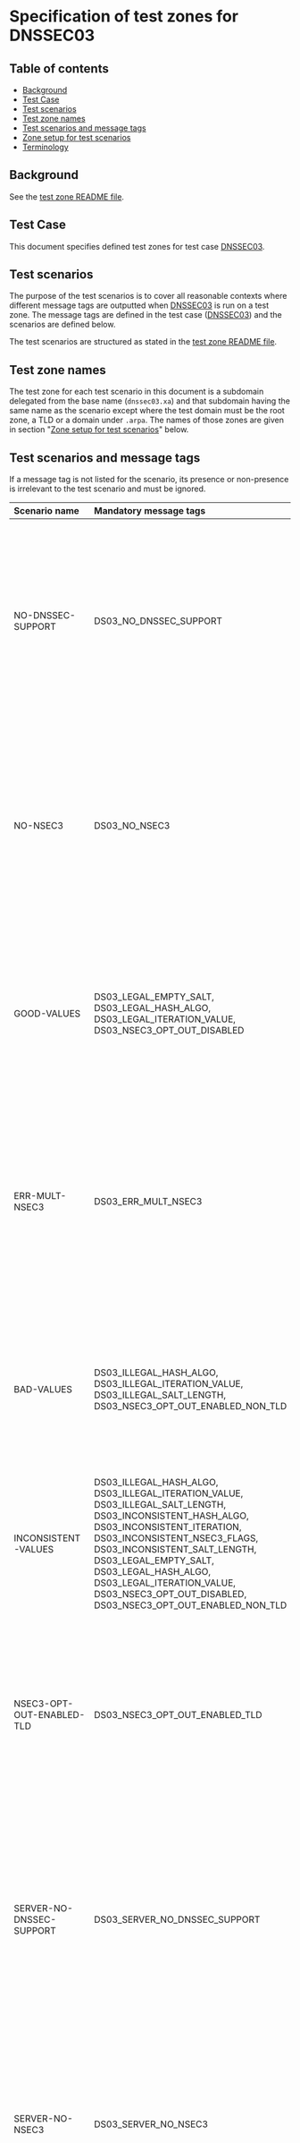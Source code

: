 # Specification of test zones for DNSSEC03


## Table of contents

* [Background](#background)
* [Test Case](#test-case)
* [Test scenarios](#test-scenarios)
* [Test zone names](#test-zone-names)
* [Test scenarios and message tags](#test-scenarios-and-message-tags)
* [Zone setup for test scenarios]
* [Terminology](#terminology)


## Background

See the [test zone README file].


## Test Case

This document specifies defined test zones for test case [DNSSEC03].


## Test scenarios

The purpose of the test scenarios is to cover all reasonable contexts where
different message tags are outputted when [DNSSEC03] is run on a test zone. The
message tags are defined in the test case ([DNSSEC03]) and the scenarios are
defined below.

The test scenarios are structured as stated in the [test zone README file].


## Test zone names

The test zone for each test scenario in this document is a subdomain delegated
from the base name (`dnssec03.xa`) and that subdomain having the same name as the
scenario except where the test domain must be the root zone, a TLD or a domain
under `.arpa`. The names of those zones are given in section
"[Zone setup for test scenarios]" below.


## Test scenarios and message tags

If a message tag is not listed for the scenario, its presence or non-presence is
irrelevant to the test scenario and must be ignored.


Scenario name                | Mandatory message tags                            | Forbidden message tags
:----------------------------|:--------------------------------------------------|:-------------------------------------------
NO-DNSSEC-SUPPORT            | DS03_NO_DNSSEC_SUPPORT                            | DS03_ERR_MULT_NSEC3, DS03_ILLEGAL_HASH_ALGO, DS03_ILLEGAL_ITERATION_VALUE, DS03_ILLEGAL_SALT_LENGTH, DS03_INCONSISTENT_HASH_ALGO, DS03_INCONSISTENT_ITERATION, DS03_INCONSISTENT_NSEC3_FLAGS, DS03_INCONSISTENT_SALT_LENGTH, DS03_LEGAL_EMPTY_SALT, DS03_LEGAL_HASH_ALGO, DS03_LEGAL_ITERATION_VALUE, DS03_NO_NSEC3, DS03_NSEC3_OPT_OUT_DISABLED, DS03_NSEC3_OPT_OUT_ENABLED_NON_TLD, DS03_NSEC3_OPT_OUT_ENABLED_TLD, DS03_SERVER_NO_DNSSEC_SUPPORT, DS03_SERVER_NO_NSEC3, DS03_UNASSIGNED_FLAG_USED
NO-NSEC3                     | DS03_NO_NSEC3                                     | DS03_ERR_MULT_NSEC3, DS03_ILLEGAL_HASH_ALGO, DS03_ILLEGAL_ITERATION_VALUE, DS03_ILLEGAL_SALT_LENGTH, DS03_INCONSISTENT_HASH_ALGO, DS03_INCONSISTENT_ITERATION, DS03_INCONSISTENT_NSEC3_FLAGS, DS03_INCONSISTENT_SALT_LENGTH, DS03_LEGAL_EMPTY_SALT, DS03_LEGAL_HASH_ALGO, DS03_LEGAL_ITERATION_VALUE, DS03_NO_DNSSEC_SUPPORT, DS03_NSEC3_OPT_OUT_DISABLED, DS03_NSEC3_OPT_OUT_ENABLED_NON_TLD, DS03_NSEC3_OPT_OUT_ENABLED_TLD, DS03_SERVER_NO_DNSSEC_SUPPORT, DS03_SERVER_NO_NSEC3, DS03_UNASSIGNED_FLAG_USED
GOOD-VALUES                  | DS03_LEGAL_EMPTY_SALT, DS03_LEGAL_HASH_ALGO, DS03_LEGAL_ITERATION_VALUE, DS03_NSEC3_OPT_OUT_DISABLED | DS03_ERR_MULT_NSEC3, DS03_ILLEGAL_HASH_ALGO, DS03_ILLEGAL_ITERATION_VALUE, DS03_ILLEGAL_SALT_LENGTH, DS03_INCONSISTENT_HASH_ALGO, DS03_INCONSISTENT_ITERATION, DS03_INCONSISTENT_NSEC3_FLAGS, DS03_INCONSISTENT_SALT_LENGTH, DS03_NO_DNSSEC_SUPPORT, DS03_NO_NSEC3, DS03_NSEC3_OPT_OUT_ENABLED_NON_TLD, DS03_NSEC3_OPT_OUT_ENABLED_TLD, DS03_SERVER_NO_DNSSEC_SUPPORT, DS03_SERVER_NO_NSEC3, DS03_UNASSIGNED_FLAG_USED
ERR-MULT-NSEC3               | DS03_ERR_MULT_NSEC3                               | DS03_ILLEGAL_HASH_ALGO, DS03_ILLEGAL_ITERATION_VALUE, DS03_ILLEGAL_SALT_LENGTH, DS03_INCONSISTENT_HASH_ALGO, DS03_INCONSISTENT_ITERATION, DS03_INCONSISTENT_NSEC3_FLAGS, DS03_INCONSISTENT_SALT_LENGTH, DS03_LEGAL_EMPTY_SALT, DS03_LEGAL_HASH_ALGO, DS03_LEGAL_ITERATION_VALUE, DS03_NO_DNSSEC_SUPPORT, DS03_NO_NSEC3, DS03_NSEC3_OPT_OUT_DISABLED, DS03_NSEC3_OPT_OUT_ENABLED_NON_TLD, DS03_NSEC3_OPT_OUT_ENABLED_TLD, DS03_SERVER_NO_DNSSEC_SUPPORT, DS03_SERVER_NO_NSEC3, DS03_UNASSIGNED_FLAG_USED
BAD-VALUES                   | DS03_ILLEGAL_HASH_ALGO, DS03_ILLEGAL_ITERATION_VALUE, DS03_ILLEGAL_SALT_LENGTH, DS03_NSEC3_OPT_OUT_ENABLED_NON_TLD | DS03_ERR_MULT_NSEC3, DS03_INCONSISTENT_HASH_ALGO, DS03_INCONSISTENT_ITERATION, DS03_INCONSISTENT_NSEC3_FLAGS, DS03_INCONSISTENT_SALT_LENGTH, DS03_LEGAL_EMPTY_SALT, DS03_LEGAL_HASH_ALGO, DS03_LEGAL_ITERATION_VALUE, DS03_NO_DNSSEC_SUPPORT, DS03_NO_NSEC3, DS03_NSEC3_OPT_OUT_DISABLED, DS03_NSEC3_OPT_OUT_ENABLED_TLD, DS03_SERVER_NO_DNSSEC_SUPPORT, DS03_SERVER_NO_NSEC3, DS03_UNASSIGNED_FLAG_USED
INCONSISTENT-VALUES          | DS03_ILLEGAL_HASH_ALGO, DS03_ILLEGAL_ITERATION_VALUE, DS03_ILLEGAL_SALT_LENGTH, DS03_INCONSISTENT_HASH_ALGO, DS03_INCONSISTENT_ITERATION, DS03_INCONSISTENT_NSEC3_FLAGS, DS03_INCONSISTENT_SALT_LENGTH, DS03_LEGAL_EMPTY_SALT, DS03_LEGAL_HASH_ALGO, DS03_LEGAL_ITERATION_VALUE, DS03_NSEC3_OPT_OUT_DISABLED, DS03_NSEC3_OPT_OUT_ENABLED_NON_TLD | DS03_ERR_MULT_NSEC3, DS03_NO_DNSSEC_SUPPORT, DS03_NO_NSEC3, DS03_NSEC3_OPT_OUT_ENABLED_TLD, DS03_SERVER_NO_DNSSEC_SUPPORT, DS03_SERVER_NO_NSEC3, DS03_UNASSIGNED_FLAG_USED
NSEC3-OPT-OUT-ENABLED-TLD    | DS03_NSEC3_OPT_OUT_ENABLED_TLD                    | DS03_ERR_MULT_NSEC3, DS03_ILLEGAL_HASH_ALGO, DS03_ILLEGAL_ITERATION_VALUE, DS03_ILLEGAL_SALT_LENGTH, DS03_INCONSISTENT_HASH_ALGO, DS03_INCONSISTENT_ITERATION, DS03_INCONSISTENT_NSEC3_FLAGS, DS03_INCONSISTENT_SALT_LENGTH, DS03_LEGAL_EMPTY_SALT, DS03_LEGAL_HASH_ALGO, DS03_LEGAL_ITERATION_VALUE, DS03_NO_DNSSEC_SUPPORT, DS03_NO_NSEC3, DS03_NSEC3_OPT_OUT_DISABLED, DS03_NSEC3_OPT_OUT_ENABLED_NON_TLD, DS03_SERVER_NO_DNSSEC_SUPPORT, DS03_SERVER_NO_NSEC3, DS03_UNASSIGNED_FLAG_USED
SERVER-NO-DNSSEC-SUPPORT    | DS03_SERVER_NO_DNSSEC_SUPPORT                      | DS03_ERR_MULT_NSEC3, DS03_ILLEGAL_HASH_ALGO, DS03_ILLEGAL_ITERATION_VALUE, DS03_ILLEGAL_SALT_LENGTH, DS03_INCONSISTENT_HASH_ALGO, DS03_INCONSISTENT_ITERATION, DS03_INCONSISTENT_NSEC3_FLAGS, DS03_INCONSISTENT_SALT_LENGTH, DS03_LEGAL_EMPTY_SALT, DS03_LEGAL_HASH_ALGO, DS03_LEGAL_ITERATION_VALUE, DS03_NO_DNSSEC_SUPPORT, DS03_NO_NSEC3, DS03_NSEC3_OPT_OUT_DISABLED, DS03_NSEC3_OPT_OUT_ENABLED_NON_TLD, DS03_NSEC3_OPT_OUT_ENABLED_TLD, DS03_SERVER_NO_NSEC3, DS03_UNASSIGNED_FLAG_USED
SERVER-NO-NSEC3             | DS03_SERVER_NO_NSEC3                               | DS03_ERR_MULT_NSEC3, DS03_ILLEGAL_HASH_ALGO, DS03_ILLEGAL_ITERATION_VALUE, DS03_ILLEGAL_SALT_LENGTH, DS03_INCONSISTENT_HASH_ALGO, DS03_INCONSISTENT_ITERATION, DS03_INCONSISTENT_NSEC3_FLAGS, DS03_INCONSISTENT_SALT_LENGTH, DS03_LEGAL_EMPTY_SALT, DS03_LEGAL_HASH_ALGO, DS03_LEGAL_ITERATION_VALUE, DS03_NO_DNSSEC_SUPPORT, DS03_NO_NSEC3, DS03_NSEC3_OPT_OUT_DISABLED, DS03_NSEC3_OPT_OUT_ENABLED_NON_TLD, DS03_NSEC3_OPT_OUT_ENABLED_TLD, DS03_SERVER_NO_DNSSEC_SUPPORT, DS03_UNASSIGNED_FLAG_USED
UNASSIGNED-FLAG-USED        | DS03_UNASSIGNED_FLAG_USED                          | DS03_ERR_MULT_NSEC3, DS03_ILLEGAL_HASH_ALGO, DS03_ILLEGAL_ITERATION_VALUE, DS03_ILLEGAL_SALT_LENGTH, DS03_INCONSISTENT_HASH_ALGO, DS03_INCONSISTENT_ITERATION, DS03_INCONSISTENT_NSEC3_FLAGS, DS03_INCONSISTENT_SALT_LENGTH, DS03_LEGAL_EMPTY_SALT, DS03_LEGAL_HASH_ALGO, DS03_LEGAL_ITERATION_VALUE, DS03_NO_DNSSEC_SUPPORT, DS03_NO_NSEC3, DS03_NSEC3_OPT_OUT_DISABLED, DS03_NSEC3_OPT_OUT_ENABLED_NON_TLD, DS03_NSEC3_OPT_OUT_ENABLED_TLD, DS03_SERVER_NO_DNSSEC_SUPPORT, DS03_SERVER_NO_NSEC3


## Zone setup for test scenarios

Assumptions for the scenario specifications, unless stated otherwise for the
specific scenario:
* Each zone is hosted by two NS, ns1 and ns2.
* Both ns have equal hosting.
* NS in delegation is equal to NS in zone.
* All responses are authoritative.
* RRSIG in responses are disregarded.
* The actual owner name of the NSEC3 record will not be verified.
* The record type list of the NSEC3 record will not be verified.
* The zone is to respond with one SOA record with the zone name as owner name
  on SOA query.
* The zone is to respond with one DNSKEY record with the zone name as owner
  name on DNSKEY query.
* The zone is to respond with one NSEC3 record with a hash owner name on NSEC
  (note, NSEC not NSEC3) query.
* The NSEC3 record is to have the following settings:
  * Hash algo = 1
  * Flags = 0
  * Iteration = 0
  * Salt = "-" (no salt)

### NO-DNSSEC-SUPPORT
* No DNSSEC support in the zone.
* Zone: "no-dnssec-support.dnssec03.xa."
  * No DNSKEY in query for DNSKEY.

### NO-NSEC3
* No NSEC3 support in the zone.
* Zone: "no-nsec3.dnssec03.xa."
  * No NSEC3 in query for NSEC (NODATA).
  
### GOOD-VALUES
* Happy path
* Zone: "good-values.dnssec03.xa."

### ERR-MULT-NSEC3
* Strange response with two NSEC3 records.
* Zone: "err-mult-nsec3.dnssec03.xa."
  * Two NSEC3 records, with different hash owner name are to be included in the
    response. RDATA can be identical.
    
### BAD-VALUES
* The NSEC3 record has values no permitted by RFC 9276, see the specification of
  test case [DNSSEC03].
* Zone: "bad-values.dnssec03.xa."
  * Hash algo = 2
  * Flags = 1
  * Iteration = 1
  * Salt = "8104"

### INCONSISTENT-VALUES
* The NSEC3 records returned from the two NS are not equal.
* Zone: "inconsistent-values.dnssec03.xa."
  * Both NS give the same owner name of the NSEC3 record.
  * ns1 gives standard values, whereas ns2 responds with an NSEC3 record with
    the following values:
    * Hash algo = 2
    * Flags = 1
    * Iteration = 1
    * Salt = "8104"
    
### NSEC3-OPT-OUT-ENABLED-TLD
* On a TLD, opt-out just gives an INFO message.
* Zone: "nsec3-opt-out-enabled-tld-dnssec03." (TLD)
  * NSEC3 record with the following value:
    * Flags = 1

### SERVER-NO-DNSSEC-SUPPORT
* One NS of two does not support DNSSEC (no DNSKEY)
* Zone: "server-no-dnssec-support.dnssec03.xa"
  * ns2 does not return any DNSKEY record on DNSKEY query.

### SERVER-NO-NSEC3
* One NS of two does not have NSEC3
* Zone: "server-no-nsec3.dnssec03.xa"
  * ns2 does not return any NSEC3 record on NSEC query.

### UNASSIGNED-FLAG-USED
* Unassigned flag used.
* Zone: "unassigned-flag-used.dnssec03.xa"
  * NSEC3 record with the following value:
    * Flags = 3


[DNSSEC03]:                                                       ../../tests/DNSSEC-TP/dnssec03.md
[RCODE Name]:                                                     https://www.iana.org/assignments/dns-parameters/dns-parameters.xhtml#dns-parameters-6
[Test zone README file]:                                          ../README.md
[Well Formed CDS Record]:                                         #terminology
[Well Formed DNSKEY Record]:                                      #terminology
[Zone setup for test scenarios]:                                  #zone-setup-for-test-scenarios

